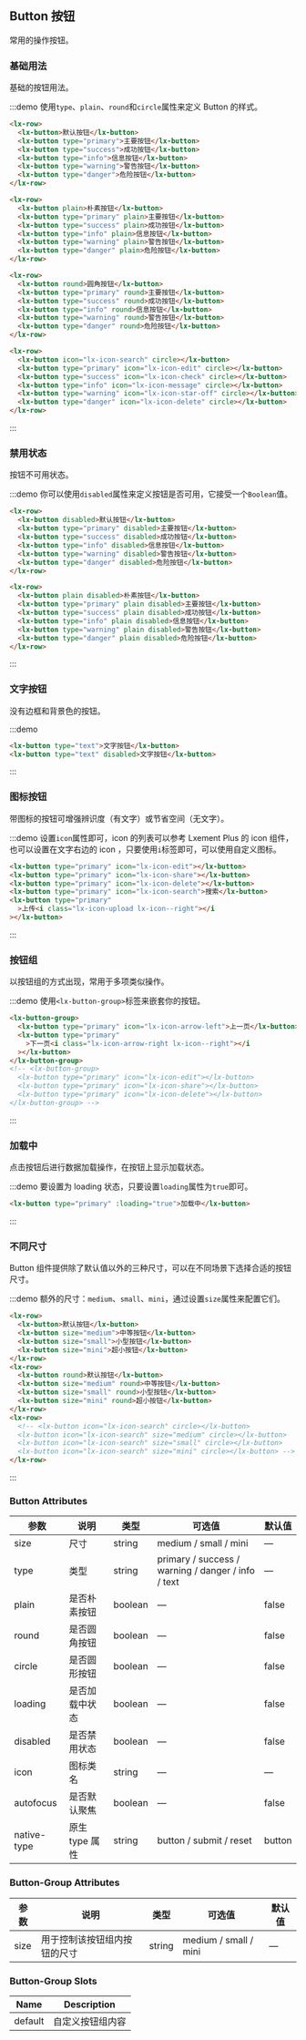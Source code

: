## Button 按钮

常用的操作按钮。

### 基础用法

基础的按钮用法。

:::demo 使用`type`、`plain`、`round`和`circle`属性来定义 Button 的样式。

```html
<lx-row>
  <lx-button>默认按钮</lx-button>
  <lx-button type="primary">主要按钮</lx-button>
  <lx-button type="success">成功按钮</lx-button>
  <lx-button type="info">信息按钮</lx-button>
  <lx-button type="warning">警告按钮</lx-button>
  <lx-button type="danger">危险按钮</lx-button>
</lx-row>

<lx-row>
  <lx-button plain>朴素按钮</lx-button>
  <lx-button type="primary" plain>主要按钮</lx-button>
  <lx-button type="success" plain>成功按钮</lx-button>
  <lx-button type="info" plain>信息按钮</lx-button>
  <lx-button type="warning" plain>警告按钮</lx-button>
  <lx-button type="danger" plain>危险按钮</lx-button>
</lx-row>

<lx-row>
  <lx-button round>圆角按钮</lx-button>
  <lx-button type="primary" round>主要按钮</lx-button>
  <lx-button type="success" round>成功按钮</lx-button>
  <lx-button type="info" round>信息按钮</lx-button>
  <lx-button type="warning" round>警告按钮</lx-button>
  <lx-button type="danger" round>危险按钮</lx-button>
</lx-row>

<lx-row>
  <lx-button icon="lx-icon-search" circle></lx-button>
  <lx-button type="primary" icon="lx-icon-edit" circle></lx-button>
  <lx-button type="success" icon="lx-icon-check" circle></lx-button>
  <lx-button type="info" icon="lx-icon-message" circle></lx-button>
  <lx-button type="warning" icon="lx-icon-star-off" circle></lx-button>
  <lx-button type="danger" icon="lx-icon-delete" circle></lx-button>
</lx-row>
```

:::

### 禁用状态

按钮不可用状态。

:::demo 你可以使用`disabled`属性来定义按钮是否可用，它接受一个`Boolean`值。

```html
<lx-row>
  <lx-button disabled>默认按钮</lx-button>
  <lx-button type="primary" disabled>主要按钮</lx-button>
  <lx-button type="success" disabled>成功按钮</lx-button>
  <lx-button type="info" disabled>信息按钮</lx-button>
  <lx-button type="warning" disabled>警告按钮</lx-button>
  <lx-button type="danger" disabled>危险按钮</lx-button>
</lx-row>

<lx-row>
  <lx-button plain disabled>朴素按钮</lx-button>
  <lx-button type="primary" plain disabled>主要按钮</lx-button>
  <lx-button type="success" plain disabled>成功按钮</lx-button>
  <lx-button type="info" plain disabled>信息按钮</lx-button>
  <lx-button type="warning" plain disabled>警告按钮</lx-button>
  <lx-button type="danger" plain disabled>危险按钮</lx-button>
</lx-row>
```

:::

### 文字按钮

没有边框和背景色的按钮。

:::demo

```html
<lx-button type="text">文字按钮</lx-button>
<lx-button type="text" disabled>文字按钮</lx-button>
```

:::

### 图标按钮

带图标的按钮可增强辨识度（有文字）或节省空间（无文字）。

:::demo 设置`icon`属性即可，icon 的列表可以参考 Lxement Plus 的 icon 组件，也可以设置在文字右边的 icon ，只要使用`i`标签即可，可以使用自定义图标。

```html
<lx-button type="primary" icon="lx-icon-edit"></lx-button>
<lx-button type="primary" icon="lx-icon-share"></lx-button>
<lx-button type="primary" icon="lx-icon-delete"></lx-button>
<lx-button type="primary" icon="lx-icon-search">搜索</lx-button>
<lx-button type="primary"
  >上传<i class="lx-icon-upload lx-icon--right"></i
></lx-button>
```

:::

### 按钮组

以按钮组的方式出现，常用于多项类似操作。

:::demo 使用`<lx-button-group>`标签来嵌套你的按钮。

```html
<lx-button-group>
  <lx-button type="primary" icon="lx-icon-arrow-left">上一页</lx-button>
  <lx-button type="primary"
    >下一页<i class="lx-icon-arrow-right lx-icon--right"></i
  ></lx-button>
</lx-button-group>
<!-- <lx-button-group>
  <lx-button type="primary" icon="lx-icon-edit"></lx-button>
  <lx-button type="primary" icon="lx-icon-share"></lx-button>
  <lx-button type="primary" icon="lx-icon-delete"></lx-button>
</lx-button-group> -->
```

:::

### 加载中

点击按钮后进行数据加载操作，在按钮上显示加载状态。

:::demo 要设置为 loading 状态，只要设置`loading`属性为`true`即可。

```html
<lx-button type="primary" :loading="true">加载中</lx-button>
```

:::

### 不同尺寸

Button 组件提供除了默认值以外的三种尺寸，可以在不同场景下选择合适的按钮尺寸。

:::demo 额外的尺寸：`medium`、`small`、`mini`，通过设置`size`属性来配置它们。

```html
<lx-row>
  <lx-button>默认按钮</lx-button>
  <lx-button size="medium">中等按钮</lx-button>
  <lx-button size="small">小型按钮</lx-button>
  <lx-button size="mini">超小按钮</lx-button>
</lx-row>
<lx-row>
  <lx-button round>默认按钮</lx-button>
  <lx-button size="medium" round>中等按钮</lx-button>
  <lx-button size="small" round>小型按钮</lx-button>
  <lx-button size="mini" round>超小按钮</lx-button>
</lx-row>
<lx-row>
  <!-- <lx-button icon="lx-icon-search" circle></lx-button>
  <lx-button icon="lx-icon-search" size="medium" circle></lx-button>
  <lx-button icon="lx-icon-search" size="small" circle></lx-button>
  <lx-button icon="lx-icon-search" size="mini" circle></lx-button> -->
</lx-row>
```

:::

### Button Attributes

| 参数        | 说明           | 类型    | 可选值                                             | 默认值 |
| ----------- | -------------- | ------- | -------------------------------------------------- | ------ |
| size        | 尺寸           | string  | medium / small / mini                              | —      |
| type        | 类型           | string  | primary / success / warning / danger / info / text | —      |
| plain       | 是否朴素按钮   | boolean | —                                                  | false  |
| round       | 是否圆角按钮   | boolean | —                                                  | false  |
| circle      | 是否圆形按钮   | boolean | —                                                  | false  |
| loading     | 是否加载中状态 | boolean | —                                                  | false  |
| disabled    | 是否禁用状态   | boolean | —                                                  | false  |
| icon        | 图标类名       | string  | —                                                  | —      |
| autofocus   | 是否默认聚焦   | boolean | —                                                  | false  |
| native-type | 原生 type 属性 | string  | button / submit / reset                            | button |

### Button-Group Attributes

| 参数 | 说明                         | 类型   | 可选值                | 默认值 |
| ---- | ---------------------------- | ------ | --------------------- | ------ |
| size | 用于控制该按钮组内按钮的尺寸 | string | medium / small / mini | —      |

### Button-Group Slots

| Name    | Description      |
| ------- | ---------------- |
| default | 自定义按钮组内容 |
